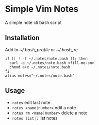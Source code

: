 # Simple Vim Notes
A simple note cli bash script

## Installation
Add to _~/.bash_profile_ or _~/.bash_rc_
```
if [[ ! -f ~/.notes/note.bash ]]; then
  curl -o ~/.notes/note.bash <fill-me-on>
  chmod a+x ~/.notes/note.bash
fi
alias notes="~/.notes/note.bash"
```
## Usage
- `notes` edit last note
- `notes <name|number>` edit a note
- `notes rm <name|number>` delete a note
- `notes list|l` list notes

